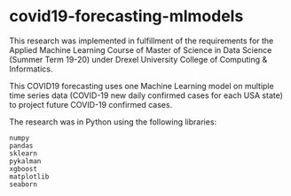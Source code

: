 # covid19-forecasting-mlmodels

This research was implemented in fulfillment of the requirements for the Applied Machine Learning Course of Master of Science in Data Science (Summer Term 19-20) under Drexel University College of Computing & Informatics. 

This COVID19 forecasting uses one Machine Learning model on multiple time series data (COVID-19 new daily confirmed cases for each USA state) to project future COVID-19 confirmed cases.

The research was in Python using the following libraries:

    numpy
    pandas
    sklearn
    pykalman
    xgboost
    matplotlib
    seaborn
